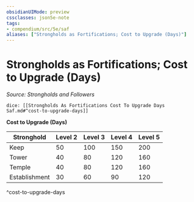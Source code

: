 ```yaml
---
obsidianUIMode: preview
cssclasses: json5e-note
tags:
- compendium/src/5e/saf
aliases: ["Strongholds as Fortifications; Cost to Upgrade (Days)"]
---
```

# Strongholds as Fortifications; Cost to Upgrade (Days)
*Source: Strongholds and Followers* 

`dice: [[Strongholds As Fortifications Cost To Upgrade Days Saf.md#^cost-to-upgrade-days]]`

**Cost to Upgrade (Days)**

| Stronghold | Level 2 | Level 3 | Level 4 | Level 5 |
|------------|---------|---------|---------|---------|
| Keep | 50 | 100 | 150 | 200 |
| Tower | 40 | 80 | 120 | 160 |
| Temple | 40 | 80 | 120 | 160 |
| Establishment | 30 | 60 | 90 | 120 |
^cost-to-upgrade-days